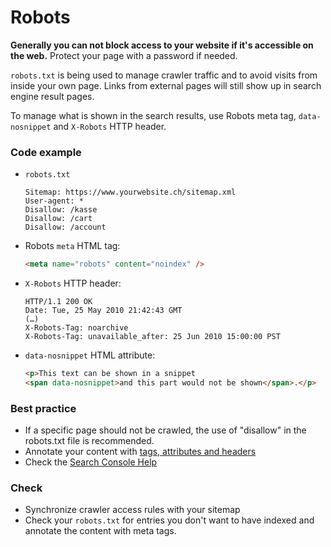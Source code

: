 # Robots
**Generally you can not block access to your website if it's accessible on the web.**
Protect your page with a password if needed.

`robots.txt` is being used to manage crawler traffic and to avoid visits from inside your own page.
Links from external pages will still show up in search engine result pages.

To manage what is shown in the search results, use Robots meta tag, `data-nosnippet` and `X-Robots` HTTP header.

### Code example
* `robots.txt`
  ```
  Sitemap: https://www.yourwebsite.ch/sitemap.xml
  User-agent: *
  Disallow: /kasse
  Disallow: /cart
  Disallow: /account
  ```
* Robots `meta` HTML tag:
  ```html
  <meta name="robots" content="noindex" />
  ```
* `X-Robots` HTTP header:
  ```
  HTTP/1.1 200 OK
  Date: Tue, 25 May 2010 21:42:43 GMT
  (…)
  X-Robots-Tag: noarchive
  X-Robots-Tag: unavailable_after: 25 Jun 2010 15:00:00 PST
  ```
* `data-nosnippet` HTML attribute:
  ```html
  <p>This text can be shown in a snippet
  <span data-nosnippet>and this part would not be shown</span>.</p>
  ```

### Best practice
* If a specific page should not be crawled, the use of "disallow" in the robots.txt file is recommended.
* Annotate your content with [tags, attributes and headers](https://developers.google.com/search/docs/advanced/robots/robots_meta_tag)
* Check the [Search Console Help](https://support.google.com/webmasters/answer/6062608)

### Check
* Synchronize crawler access rules with your sitemap
* Check your `robots.txt` for entries you don't want to have indexed and annotate the content with meta tags.